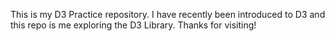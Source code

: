 This is my D3 Practice repository. I have recently been introduced to D3 and this repo is me exploring the D3 Library. Thanks for visiting!
